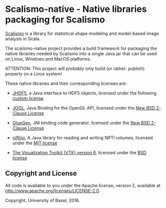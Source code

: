 # Scalismo-native - Native libraries packaging for Scalismo

[Scalismo](https://github.com/unibas-gravis/scalismo/) is a library for statistical shape modeling and model-based image analysis in Scala.

The scalismo-native project provides a build framework for packaging the native libraries needed by Scalismo into a single Java jar that can
be used on Linux, Windows and MacOS platforms.

ATTENTION: This project will probably only build (or rather: publish) properly on a Linux system!

These native libraries and their corresponding licenses are:

* [JHDF5](https://www.hdfgroup.org/products/java/hdf-object/), a Java interface to HDF5 objects, licensed under the following [custom license](https://www.hdfgroup.org/ftp/HDF5/releases/hdf5-1.10/hdf5-1.10.0/src/unpacked/COPYING)

* [JOGL](http://jogamp.org/jogl/www/), Java Binding for the OpenGL API, licensed under the  [New BSD 2-Clause License](https://jogamp.org/git/?p=jogl.git;a=blob;f=LICENSE.txt)

* [GlueGen](https://jogamp.org/gluegen/www/), JNI binding code generator, licensed under the  [New BSD 2-Clause License](https://jogamp.org/git/?p=gluegen.git;a=blob_plain;f=LICENSE.txt)

* [niftijio](https://github.com/cabeen/niftijio), A Java library for reading and writing NIfTI volumes, licensed under the [MIT license](https://github.com/cabeen/niftijio/blob/master/license.txt)

* [The Visualization Toolkit (VTK) version 6](http://www.vtk.org/), licensed under the [BSD license](http://www.vtk.org/licensing/)


## Copyright and License
All code is available to you under the Apache license, version 2, available at http://www.apache.org/licenses/LICENSE-2.0.

Copyright, University of Basel, 2016.

